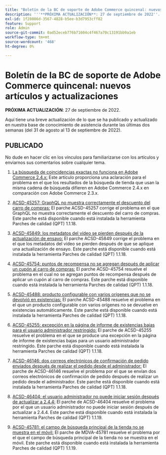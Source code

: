 ```yaml
---
title: "Boletín de la BC de soporte de Adobe Commerce quincenal: nuevos artículos y actualizaciones"
description: '''**PRÓXIMA ACTUALIZACIÓN**: 27 de septiembre de 2022''.'
exl-id: 1f28086d-3567-4828-b5ee-b3d7953cff82
feature: Support
role: Admin
source-git-commit: 0ad52eceb776b71604c4f467a70c13191bb9a1eb
workflow-type: tm+mt
source-wordcount: '468'
ht-degree: 0%

---
```


# Boletín de la BC de soporte de Adobe Commerce quincenal: nuevos artículos y actualizaciones

**PRÓXIMA ACTUALIZACIÓN**: 27 de septiembre de 2022.

Aquí tiene una breve actualización de lo que se ha publicado y actualizado en nuestra base de conocimiento de asistencia durante las últimas dos semanas (del 31 de agosto al 13 de septiembre de 2022).

## PUBLICADO

No dude en hacer clic en los vínculos para familiarizarse con los artículos y enviarnos sus comentarios sobre cualquier tema.

1. [La búsqueda de coincidencias exactas no funciona en Adobe Commerce 2.4.x:](/help/troubleshooting/miscellaneous/exact-match-search-for-product-not-working-in-adobe-commerce.md) Este artículo proporciona una aclaración para el problema en el que los resultados de la búsqueda de tienda que usan la misma cadena de búsqueda difieren en Adobe Commerce 2.4.x en comparación con Adobe Commerce 2.3.x.

1. [ACSD-45257: GraphQL no muestra correctamente el descuento del carro de compras:](/help/support-tools/patches-available-in-qpt-tool/v1-1-18/acsd-45257-graphql-doesnt-display-cart-discount-correctly.md) El parche ACSD-45257 corrige el problema en el que GraphQL no muestra correctamente el descuento del carro de compras. Este parche está disponible cuando está instalada la herramienta Parches de calidad (QPT) 1.1.18.

1. [ACSD-45849: los metadatos del vídeo se pierden después de la actualización de ensayo:](/help/support-tools/patches-available-in-qpt-tool/v1-1-18/acsd-45849-video-metadata-lost-after-staging-update.md) El parche ACSD-45849 corrige el problema en el que los metadatos del vídeo se pierden después de que se aplique una actualización de ensayo. Este parche está disponible cuando está instalada la herramienta Parches de calidad (QPT) 1.1.18.

1. [ACSD-45754: puntos de recompensa no se agregan después de aplicar un cupón al carro de compras:](https://experienceleague.adobe.com/docs/commerce-knowledge-base/kb/support-tools/patches/acsd-45754-reward-points-not-added-after-applying-coupon-to-the-cart.html?lang=es) El parche ACSD-45754 resuelve el problema en el cual no se agregan puntos de recompensa después de aplicar un cupón al carro de compras. Este parche está disponible cuando está instalada la herramienta Parches de calidad (QPT) 1.1.18.

1. [ACSD-45488: producto configurable con varios orígenes que no se devolvió en existencias:](/help/support-tools/patches-available-in-qpt-tool/v1-1-18/acsd-45488-configurable-product-with-multiple-sources-not-returned-to-in-stock.md) El parche ACSD-45488 resuelve el problema en el que un producto configurable con varios orígenes no se devuelve en existencias automáticamente. Este parche está disponible cuando está instalada la herramienta Parches de calidad (QPT) 1.1.18.

1. [ACSD-45255: excepción en la página de informe de existencias bajas para el usuario administrador restringido:](/help/support-tools/patches-available-in-qpt-tool/v1-1-18/acsd-45255-exception-on-low-stock-report-page-for-restricted-admin-user.md) El parche de ACSD-45255 resuelve el problema en el que se produce una excepción en la página de informe de existencias bajas para un usuario administrador restringido. Este parche está disponible cuando está instalada la herramienta Parches de calidad (QPT) 1.1.18.

1. [ACSD-46146: dos correos electrónicos de confirmación de pedido enviados después de realizar el pedido desde el administrador:](/help/support-tools/patches-available-in-qpt-tool/v1-1-18/acsd-46146-two-order-confirmation-emails-are-sent-after-placing-order-from-admin.md) El parche de ACSD-46146 resuelve el problema por el que se envían dos correos electrónicos de confirmación de pedido después de realizar un pedido desde el administrador. Este parche está disponible cuando está instalada la herramienta Parches de calidad (QPT) 1.1.18.

1. [ACSD-46404: el usuario administrador no puede iniciar sesión después de actualizar a 2.4.4:](/help/support-tools/patches-available-in-qpt-tool/v1-1-19/acsd-46404-admin-user-cannot-log-in-after-upgrading-to-2-4-4.md) El parche de ACSD-46404 resuelve el problema por el que un usuario administrador no puede iniciar sesión después de actualizar a 2.4.4. Este parche está disponible cuando está instalada la herramienta Parches de calidad (QPT) 1.1.19.

1. [ACSD-45781: el campo de búsqueda principal de la tienda no se muestra en el móvil:](/help/support-tools/patches-available-in-qpt-tool/v1-1-19/acsd-45781-store-front-search-field-not-displayed-on-mobile.md) El parche de MDVA-45781 resuelve el problema por el que el campo de búsqueda principal de la tienda no se muestra en el móvil. Este parche está disponible cuando está instalada la herramienta Parches de calidad (QPT) 1.1.19.

